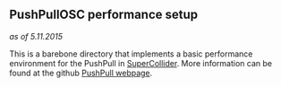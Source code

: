 ## PushPullOSC performance setup
*as of 5.11.2015*

This is a barebone directory that implements a basic performance environment for the PushPull in [SuperCollider](http://supercollider.github.io).
More information can be found at the github [PushPull webpage](http://3dmin.github.io).